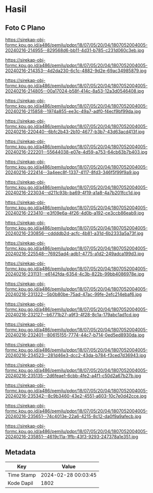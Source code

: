 # Hasil

## Foto C Plano

https://sirekap-obj-formc.kpu.go.id/a486/pemilu/pdpr/18/07/05/20/04/1807052004005-20240216-214955--829568d6-bb11-4d31-b785-c231d060c3eb.jpg

https://sirekap-obj-formc.kpu.go.id/a486/pemilu/pdpr/18/07/05/20/04/1807052004005-20240216-214353--4d2da230-6c1c-4882-9d2e-69ac34985879.jpg

https://sirekap-obj-formc.kpu.go.id/a486/pemilu/pdpr/18/07/05/20/04/1807052004005-20240216-214805--00a17024-b58f-414c-8a53-12a3d0546408.jpg

https://sirekap-obj-formc.kpu.go.id/a486/pemilu/pdpr/18/07/05/20/04/1807052004005-20240216-215858--1974a855-ee3c-49a7-adf0-f4ecf9bf99da.jpg

https://sirekap-obj-formc.kpu.go.id/a486/pemilu/pdpr/18/07/05/20/04/1807052004005-20240216-220440--6bfc2b43-2b10-4677-b3b7-43d63acd413f.jpg

https://sirekap-obj-formc.kpu.go.id/a486/pemilu/pdpr/18/07/05/20/04/1807052004005-20240216-222201--55644038-e07e-4d59-a753-64cb63b7b403.jpg

https://sirekap-obj-formc.kpu.go.id/a486/pemilu/pdpr/18/07/05/20/04/1807052004005-20240216-222414--3a4eec8f-1337-4117-8fd3-346f5f99f9a9.jpg

https://sirekap-obj-formc.kpu.go.id/a486/pemilu/pdpr/18/07/05/20/04/1807052004005-20240216-223034--d211c93b-ba69-4f19-a1a8-4a7b201fcc1d.jpg

https://sirekap-obj-formc.kpu.go.id/a486/pemilu/pdpr/18/07/05/20/04/1807052004005-20240216-223410--e3f09e6a-4f26-4d0b-a192-ce3ccb86eab9.jpg

https://sirekap-obj-formc.kpu.go.id/a486/pemilu/pdpr/18/07/05/20/04/1807052004005-20240216-230856--cddddb2d-acfc-4b81-a31d-6b2333a5a73f.jpg

https://sirekap-obj-formc.kpu.go.id/a486/pemilu/pdpr/18/07/05/20/04/1807052004005-20240216-225548--76925ad4-adb1-4775-a1d2-249adca199d3.jpg

https://sirekap-obj-formc.kpu.go.id/a486/pemilu/pdpr/18/07/05/20/04/1807052004005-20240216-231131--e6142fda-6354-4c3b-822b-99bb4086978e.jpg

https://sirekap-obj-formc.kpu.go.id/a486/pemilu/pdpr/18/07/05/20/04/1807052004005-20240216-231322--5b0b80be-75ad-47ac-99fe-2efc214ebaf6.jpg

https://sirekap-obj-formc.kpu.go.id/a486/pemilu/pdpr/18/07/05/20/04/1807052004005-20240216-232127--b6771b27-a9f3-4f28-8c1a-179abc1ad1cd.jpg

https://sirekap-obj-formc.kpu.go.id/a486/pemilu/pdpr/18/07/05/20/04/1807052004005-20240216-232401--80615155-7774-44c7-b714-0ed5ed8930da.jpg

https://sirekap-obj-formc.kpu.go.id/a486/pemilu/pdpr/18/07/05/20/04/1807052004005-20240216-234523--281d46e3-dcc2-43da-b784-f3ced7d36943.jpg

https://sirekap-obj-formc.kpu.go.id/a486/pemilu/pdpr/18/07/05/20/04/1807052004005-20240216-235135--2d6feae1-6cbb-4fe2-a4f1-c50d2a67b27b.jpg

https://sirekap-obj-formc.kpu.go.id/a486/pemilu/pdpr/18/07/05/20/04/1807052004005-20240216-235342--8c9b3460-43e2-4551-a603-10c7e0d42cce.jpg

https://sirekap-obj-formc.kpu.go.id/a486/pemilu/pdpr/18/07/05/20/04/1807052004005-20240216-235651--74c4013e-22a6-4215-8c12-da0f9a9afecb.jpg

https://sirekap-obj-formc.kpu.go.id/a486/pemilu/pdpr/18/07/05/20/04/1807052004005-20240216-235851--4619c11a-1ffb-43f3-9293-247378a1e351.jpg


## Metadata

| Key        | Value               |
| ---------- | ------------------- |
| Time Stamp | 2024-02-28 00:03:45 |
| Kode Dapil | 1802                |



